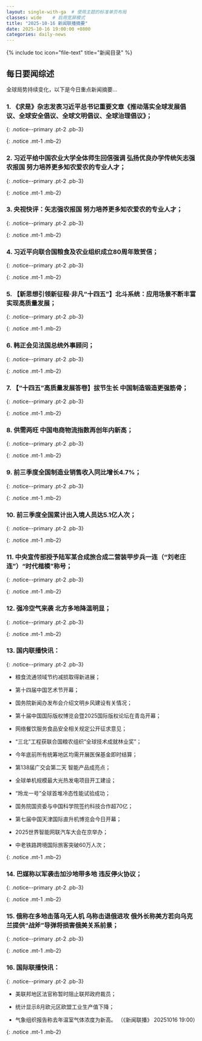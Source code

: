 ```yaml
---
layout: single-with-ga  # 使用主题的标准单页布局
classes: wide    # 启用宽屏模式
title: "2025-10-16 新闻联播摘要"
date: 2025-10-16 19:00:00 +0800
categories: daily-news
---
```


{% include toc icon="file-text" title="新闻目录" %}
   
## 每日要闻综述

全球局势持续变化，以下是今日重点新闻摘要...

### 1. 《求是》杂志发表习近平总书记重要文章《推动落实全球发展倡议、全球安全倡议、全球文明倡议、全球治理倡议》； 

{: .notice--primary .pt-2 .pb-3}

{: .notice .mt-1 .mb-2}

### 2. 习近平给中国农业大学全体师生回信强调 弘扬优良办学传统矢志强农报国 努力培养更多知农爱农的专业人才； 

{: .notice--primary .pt-2 .pb-3}

{: .notice .mt-1 .mb-2}

### 3. 央视快评：矢志强农报国 努力培养更多知农爱农的专业人才； 

{: .notice--primary .pt-2 .pb-3}

{: .notice .mt-1 .mb-2}

### 4. 习近平向联合国粮食及农业组织成立80周年致贺信； 

{: .notice--primary .pt-2 .pb-3}

{: .notice .mt-1 .mb-2}

### 5. 【新思想引领新征程·非凡“十四五”】北斗系统：应用场景不断丰富 实现高质量发展； 

{: .notice--primary .pt-2 .pb-3}

{: .notice .mt-1 .mb-2}

### 6. 韩正会见法国总统外事顾问； 

{: .notice--primary .pt-2 .pb-3}

{: .notice .mt-1 .mb-2}

### 7. 【“十四五”高质量发展答卷】拔节生长 中国制造锻造更强筋骨； 

{: .notice--primary .pt-2 .pb-3}

{: .notice .mt-1 .mb-2}

### 8. 供需两旺 中国电商物流指数再创年内新高； 

{: .notice--primary .pt-2 .pb-3}

{: .notice .mt-1 .mb-2}

### 9. 前三季度全国制造业销售收入同比增长4.7%； 

{: .notice--primary .pt-2 .pb-3}

{: .notice .mt-1 .mb-2}

### 10. 前三季度全国累计出入境人员达5.1亿人次； 

{: .notice--primary .pt-2 .pb-3}

{: .notice .mt-1 .mb-2}

### 11. 中央宣传部授予陆军某合成旅合成二营装甲步兵一连（“刘老庄连”）“时代楷模”称号； 

{: .notice--primary .pt-2 .pb-3}

{: .notice .mt-1 .mb-2}

### 12. 强冷空气来袭 北方多地降温明显； 

{: .notice--primary .pt-2 .pb-3}

{: .notice .mt-1 .mb-2}

### 13. 国内联播快讯： 

{: .notice--primary .pt-2 .pb-3}

- 粮食流通领域节约减损取得新进展；

- 第十四届中国艺术节开幕；

- 国务院新闻办发布会介绍文明乡风建设有关情况；

- 第十届中国国际版权博览会暨2025国际版权论坛在青岛开幕；

- 网络餐饮服务食品安全相关规定公开征求意见；

- “三北”工程获联合国粮农组织“全球技术成就林业奖”；

- 今年底前所有统筹地区均需开展医保基金即时结算；

- 第138届广交会第二天 智能产品成亮点；

- 全球单机规模最大光热发电项目开工建设；

- “玲龙一号”全球首堆冷态性能试验成功；

- 国务院国资委与中国科学院签约科技合作超70亿；

- 第七届中国天津国际直升机博览会今日开幕；

- 2025世界智能网联汽车大会在京举办；

- 中老铁路跨境国际旅客突破60万人次；

{: .notice .mt-1 .mb-2}

### 14. 巴媒称以军袭击加沙地带多地 违反停火协议； 

{: .notice--primary .pt-2 .pb-3}

{: .notice .mt-1 .mb-2}

### 15. 俄称在多地击落乌无人机 乌称击退俄进攻 俄外长称美方若向乌克兰提供“战斧”导弹将损害俄美关系前景； 

{: .notice--primary .pt-2 .pb-3}

{: .notice .mt-1 .mb-2}

### 16. 国际联播快讯： 

{: .notice--primary .pt-2 .pb-3}

- 美联邦地区法官称暂时阻止联邦政府裁员；

- 统计显示8月欧元区欧盟工业生产值下降；

- 气象组织报告称去年温室气体浓度为新高。 （《新闻联播》 20251016 19:00）

{: .notice .mt-1 .mb-2}